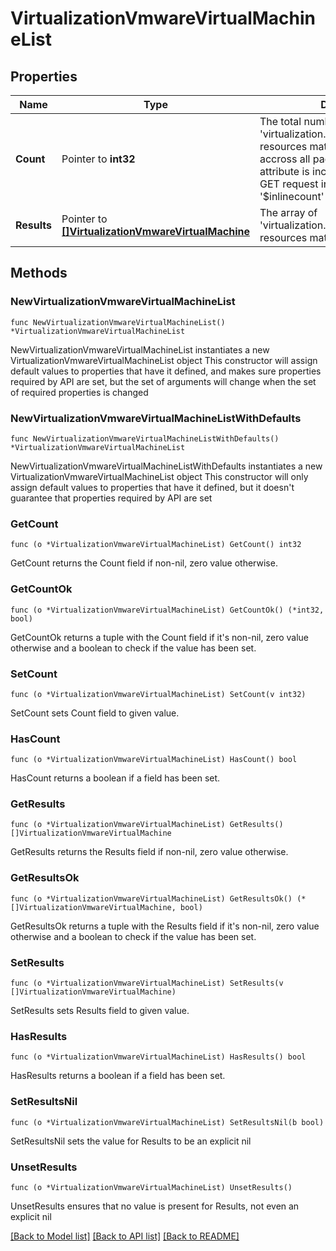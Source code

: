 # VirtualizationVmwareVirtualMachineList

## Properties

Name | Type | Description | Notes
------------ | ------------- | ------------- | -------------
**Count** | Pointer to **int32** | The total number of &#39;virtualization.VmwareVirtualMachine&#39; resources matching the request, accross all pages. The &#39;Count&#39; attribute is included when the HTTP GET request includes the &#39;$inlinecount&#39; parameter. | [optional] 
**Results** | Pointer to [**[]VirtualizationVmwareVirtualMachine**](VirtualizationVmwareVirtualMachine.md) | The array of &#39;virtualization.VmwareVirtualMachine&#39; resources matching the request. | [optional] 

## Methods

### NewVirtualizationVmwareVirtualMachineList

`func NewVirtualizationVmwareVirtualMachineList() *VirtualizationVmwareVirtualMachineList`

NewVirtualizationVmwareVirtualMachineList instantiates a new VirtualizationVmwareVirtualMachineList object
This constructor will assign default values to properties that have it defined,
and makes sure properties required by API are set, but the set of arguments
will change when the set of required properties is changed

### NewVirtualizationVmwareVirtualMachineListWithDefaults

`func NewVirtualizationVmwareVirtualMachineListWithDefaults() *VirtualizationVmwareVirtualMachineList`

NewVirtualizationVmwareVirtualMachineListWithDefaults instantiates a new VirtualizationVmwareVirtualMachineList object
This constructor will only assign default values to properties that have it defined,
but it doesn't guarantee that properties required by API are set

### GetCount

`func (o *VirtualizationVmwareVirtualMachineList) GetCount() int32`

GetCount returns the Count field if non-nil, zero value otherwise.

### GetCountOk

`func (o *VirtualizationVmwareVirtualMachineList) GetCountOk() (*int32, bool)`

GetCountOk returns a tuple with the Count field if it's non-nil, zero value otherwise
and a boolean to check if the value has been set.

### SetCount

`func (o *VirtualizationVmwareVirtualMachineList) SetCount(v int32)`

SetCount sets Count field to given value.

### HasCount

`func (o *VirtualizationVmwareVirtualMachineList) HasCount() bool`

HasCount returns a boolean if a field has been set.

### GetResults

`func (o *VirtualizationVmwareVirtualMachineList) GetResults() []VirtualizationVmwareVirtualMachine`

GetResults returns the Results field if non-nil, zero value otherwise.

### GetResultsOk

`func (o *VirtualizationVmwareVirtualMachineList) GetResultsOk() (*[]VirtualizationVmwareVirtualMachine, bool)`

GetResultsOk returns a tuple with the Results field if it's non-nil, zero value otherwise
and a boolean to check if the value has been set.

### SetResults

`func (o *VirtualizationVmwareVirtualMachineList) SetResults(v []VirtualizationVmwareVirtualMachine)`

SetResults sets Results field to given value.

### HasResults

`func (o *VirtualizationVmwareVirtualMachineList) HasResults() bool`

HasResults returns a boolean if a field has been set.

### SetResultsNil

`func (o *VirtualizationVmwareVirtualMachineList) SetResultsNil(b bool)`

 SetResultsNil sets the value for Results to be an explicit nil

### UnsetResults
`func (o *VirtualizationVmwareVirtualMachineList) UnsetResults()`

UnsetResults ensures that no value is present for Results, not even an explicit nil

[[Back to Model list]](../README.md#documentation-for-models) [[Back to API list]](../README.md#documentation-for-api-endpoints) [[Back to README]](../README.md)


